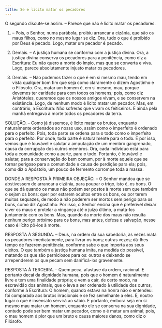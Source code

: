 ```yaml
---
title: Se é lícito matar os pecadores
---
```


O segundo discute-se assim. – Parece que não é lícito matar os pecadores.  

1. – Pois, o Senhor, numa parábola, proibiu arrancar a cizânia, que são os maus filhos, como no mesmo lugar se diz. Ora, tudo o que é proibido por Deus é pecado. Logo, matar um pecador é pecado.  

2. Demais. – A justiça humana se conforma com a justiça divina. Ora, a justiça divina conserva os pecadores para a penitência, como diz a Escritura: Eu não quero a morte do ímpio, mas que se converta e viva. Logo, parece absolutamente injusto matar os pecadores.  

3. Demais. – Não podemos fazer o que é em si mesmo mau, tendo em vista qualquer bom fim que seja como claramente o dizem Agostinho e o Filósofo. Ora, matar um homem é, em si mesmo, mau, porque devemos ter caridade para com todos os homens; pois, como diz Aristóteles, queremos que os nossos amigos vivam, e se conservem na existência. Logo, de nenhum modo é lícito matar um pecador.  Mas, em contrário, a Escritura: Não sofrerás que vivam os feiticeiros. E ainda pela manhã entregava à morte todos os pecadores da terra.  

SOLUÇÃO. – Como já dissemos, é lícito matar os brutos, enquanto naturalmente ordenados ao nosso uso, assim como o imperfeito é ordenado para o perfeito. Pois, toda parte se ordena para o todo como o imperfeito para o perfeito. Por onde, toda parte é naturalmente para o todo. E por isso, vemos que é louvável e salutar a amputação de um membro gangrenado, causa da corrupção dos outros membros. Ora, cada indivíduo está para toda a comunidade como a parte, para o todo. Portanto, é louvável e salutar, para a conservação do bem comum, por à morte aquele que se tornar perigoso para a comunidade e causa de perdição para ela; pois, como diz o Apóstolo, um pouco de fermento corrompe toda a massa.  

DONDE A RESPOSTA À PRIMEIRA OBJEÇÃO. – O Senhor mandou que se abstivessem de arrancar a cizânia, para poupar o trigo, isto é, os bons. O que se dá quando os maus não podem ser postos à morte sem que também o sejam os bons: quer por estarem ocultos entre os bons, ou por terem muitos sequazes, de modo a não poderem ser mortos sem perigo para os bons, como diz Agostinho: Por isso, o Senhor ensina que é preferível deixar viver os maus e protelar a vingança até o juízo último, a matá-los juntamente com os bons. Mas, quando da morte dos maus não resulta nenhum perigo próximo para os bons, mas antes, defesa e salvação, nesse caso é lícito pô-los à morte.  

RESPOSTA À SEGUNDA. – Deus, na ordem da sua sabedoria, às vezes mata os pecadores imediatamente, para livrar os bons; outras vezes; dá-lhes tempo de fazerem penitência, conforme sabe o que importa aos seus eleitos. O que também a justiça humana imita, na medida do possível, matando os que são perniciosos para os: outros e deixando se arrependerem os que pecam sem danificá-los gravemente. 

RESPOSTA À TERCEIRA. – Quem peca, afastase da ordem, racional. E portanto decai da dignidade humana, pois que o homem é naturalmente livre e tem uma finalidade própria; e vem a cair, de certo modo, na escravidão dos animais, que o leva a ser ordenado à utilidade dos outros, conforme à Escritura: O homem, quando estava na honra não o entendeu: foi comparado aos brutos irracionais e se fez semelhante a eles. E, noutro lugar o que é insensato servirá ao sábio. E portanto, embora seja em si mesmo mau matar um homem, enquanto ele se conserva na sua dignidade, contudo pode ser bem matar um pecador, como o é matar um animal; pois, o mau homem é pior que um bruto e causa maiores danos, como diz o Filósofo.